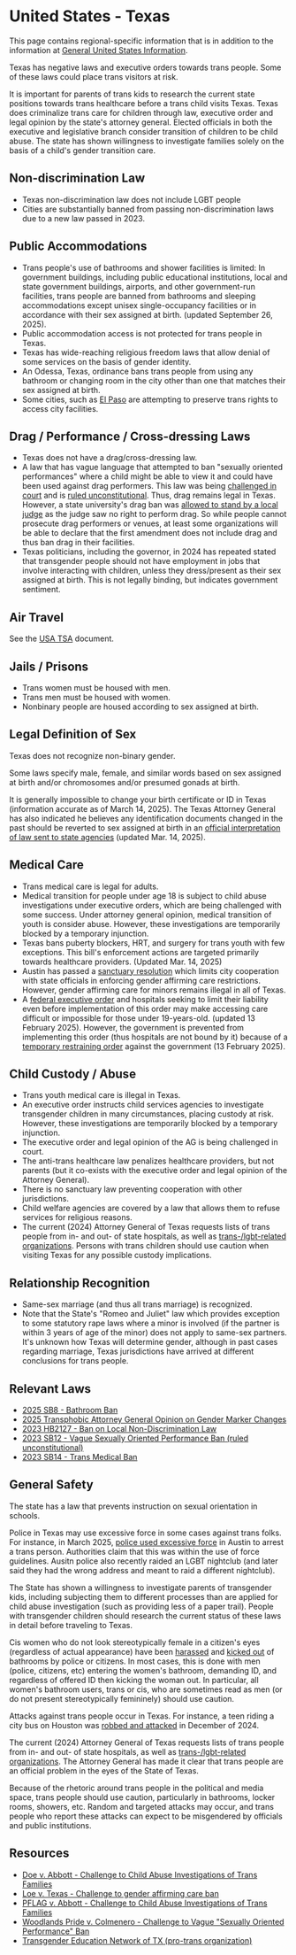 # United States - Texas

This page contains regional-specific information that is in addition to
the information at [General United States
Information](notes/usa-general.md).

Texas has negative laws and executive orders towards trans people. Some of
these laws could place trans visitors at risk.

It is important for parents of trans kids to research the current state
positions towards trans healthcare before a trans child visits Texas.
Texas does criminalize trans care for children through law, executive order
and legal opinion by the state's attorney general.
Elected officials in both the executive and legislative branch consider
transition of children to be child abuse. The state has shown willingness to
investigate families solely on the basis of a child's gender transition
care.

## Non-discrimination Law

 * Texas non-discrimination law does not include LGBT people
 * Cities are substantially banned from passing non-discrimination laws
   due to a new law passed in 2023.

## Public Accommodations

 * Trans people's use of bathrooms and shower facilities is limited:
   In government buildings, including public educational institutions,
   local and state government buildings, airports, and other
   government-run facilities, trans people are banned from bathrooms and
   sleeping accommodations except unisex single-occupancy facilities
   or in accordance with their sex assigned at birth.
   (updated September 26, 2025).
 * Public accommodation access is not protected for trans people in
   Texas.
 * Texas has wide-reaching religious freedom laws that allow denial of
   some services on the basis of gender identity.
 * An Odessa, Texas, ordinance
   bans trans people from using any bathroom or changing room in the city
   other than one that matches their sex assigned at birth.
 * Some cities, such as [El
 Paso](https://www.ktsm.com/news/city-council-oks-2-resolutions-to-promote-transgender-rights/)
   are attempting to preserve trans rights to access city facilities.

## Drag / Performance / Cross-dressing Laws

 * Texas does not have a drag/cross-dressing law.
 * A law that has vague language that attempted to ban "sexually oriented
   performances" where a child might be able to view it and could have been
   used against drag performers. This law was being [challenged in
   court](https://www.aclutx.org/en/cases/woodlands-pride-inc-et-al-v-angela-colmenero-et-al)
   and is [ruled
   unconstitutional](https://storage.courtlistener.com/recap/gov.uscourts.txsd.1928300/gov.uscourts.txsd.1928300.94.0.pdf).
   Thus, drag remains legal in Texas.  However, a state university's
   drag ban was [allowed to
   stand by a local judge](https://storage.courtlistener.com/recap/gov.uscourts.txnd.374677/gov.uscourts.txnd.374677.59.0.pdf?utm_source=substack&utm_medium=email)
   as the judge saw no right to perform drag. So while people cannot
   prosecute drag performers or venues, at least some organizations will be
   able to declare that the first amendment does not include drag and thus 
   ban drag in their facilities.
 * Texas politicians, including the governor, in 2024 has repeated
   stated that transgender people should not have employment in jobs
   that involve interacting with children, unless they dress/present as
   their sex assigned at birth. This is not legally binding, but
   indicates government sentiment.

## Air Travel

See the [USA TSA](notes/tsa.md) document.

## Jails / Prisons

 * Trans women must be housed with men.
 * Trans men must be housed with women.
 * Nonbinary people are housed according to sex assigned at birth.

## Legal Definition of Sex

Texas does not recognize non-binary gender.

Some laws specify male, female, and similar words based on sex assigned
at birth and/or chromosomes and/or presumed gonads at birth.

It is generally impossible to change your birth certificate or ID in
Texas (information accurate as of March 14, 2025).  The Texas Attorney
General has also indicated he believes any identification documents
changed in the past should be reverted to sex assigned at birth in an
[official interpretation of law sent to state
agencies](https://www.texasattorneygeneral.gov/sites/default/files/opinion-files/opinion/2025/kp-0489.pdf)
(updated Mar. 14, 2025).

## Medical Care

 * Trans medical care is legal for adults.
 * Medical transition for people under age 18 is subject to child abuse
   investigations under executive orders, which are being challenged
   with some success. Under attorney general opinion, medical transition
   of youth is consider abuse.  However, these investigations are temporarily
   blocked by a temporary injunction.
 * Texas bans puberty blockers, HRT, and surgery for trans youth with few
   exceptions. This bill's enforcement actions are targeted primarily towards
   healthcare providers. (Updated Mar. 14, 2025)
 * Austin has passed a [sanctuary
   resolution](https://services.austintexas.gov/edims/document.cfm?id=427444)
   which limits city cooperation with state officials in enforcing
   gender affirming care restrictions. However, gender affirming care
   for minors remains illegal in all of Texas.
 * A [federal executive
   order](https://www.whitehouse.gov/presidential-actions/2025/01/protecting-children-from-chemical-and-surgical-mutilation/)
   and hospitals seeking to limit their liability even before
   implementation of this order may make accessing care difficult or
   impossible for those under 19-years-old. (updated 13 February 2025).
   However, the government is prevented from implementing this order
   (thus hospitals are not bound by it) because of a [temporary
   restraining
   order](https://assets.aclu.org/live/uploads/2025/02/093114651219.pdf)
   against the government (13 February 2025).

## Child Custody / Abuse

 * Trans youth medical care is illegal in Texas.
 * An executive order instructs child services agencies to investigate
   transgender children in many circumstances, placing custody at risk.
   However, these investigations are temporarily blocked by a temporary
   injunction.
 * The executive order and legal opinion of the AG is being challenged
   in court.
 * The anti-trans healthcare law penalizes healthcare providers, but not
   parents (but it co-exists with the executive order and legal opinion of
   the Attorney General).
 * There is no sanctuary law preventing cooperation with other
   jurisdictions.
 * Child welfare agencies are covered by a law that allows them to
   refuse services for religious reasons.
 * The current (2024) Attorney General of Texas requests lists of trans
   people from in- and out- of state hospitals, as well as
   [trans-/lgbt-related
   organizations](https://www.erininthemorning.com/p/retaliation-texas-ag-paxton-demands).
   Persons with trans children should use caution when visiting Texas
   for any possible custody implications.

## Relationship Recognition

 * Same-sex marriage (and thus all trans marriage) is recognized.
 * Note that the State's "Romeo and Juliet" law which provides exception
   to some statutory rape laws where a minor is involved (if the partner is
   within 3 years of age of the minor) does not apply to same-sex
   partners. It's unknown how Texas will determine gender, although in
   past cases regarding marriage, Texas jurisdictions have arrived at
   different conclusions for trans people.

## Relevant Laws

 * [2025 SB8 - Bathroom
   Ban](https://capitol.texas.gov/tlodocs/892/billtext/pdf/SB00008F.pdf#navpanes=0)
 * [2025 Transphobic Attorney General Opinion on Gender Marker
   Changes](https://www.texasattorneygeneral.gov/sites/default/files/opinion-files/opinion/2025/kp-0489.pdf)
 * [2023 HB2127 - Ban on Local Non-Discrimination Law](https://legiscan.com/TX/text/HB2127/id/2814366)
 * [2023 SB12 - Vague Sexually Oriented Performance Ban (ruled unconstitutional)](https://capitol.texas.gov/BillLookup/History.aspx?LegSess=88R&Bill=SB12)
 * [2023 SB14 - Trans Medical Ban](https://legiscan.com/TX/text/SB14/id/2811355)

## General Safety

The state has a law that prevents instruction on sexual orientation
in schools.

Police in Texas may use excessive force in some cases against trans
folks. For instance, in March 2025, [police used excessive
force](https://www.statesman.com/story/news/local/2025/03/18/apd-austin-police-department-trans-woman-video-slammed-to-ground/82518683007/)
in Austin to arrest a trans person. Authorities claim that this was
within the use of force guidelines.  Ausitn police also recently raided an
LGBT nightclub (and later said they had the wrong address and meant to raid
a different nightclub).

The State has shown a willingness to investigate parents of transgender
kids, including subjecting them to different processes than are applied
for child abuse investigation (such as providing less of a paper trail).
People with transgender children should research the current status of
these laws in detail before traveling to Texas.

Cis women who do not look stereotypically female in a citizen's eyes
(regardless of actual appearance) have been [harassed](https://www.dallasobserver.com/news/self-appointed-bathroom-cop-catches-dallas-woman-using-womens-restroom-8259104)
and [kicked out](https://www.reddit.com/r/actuallesbians/comments/pdio76/dragged_out_of_bathroom/)
of bathrooms by police or citizens.  In most cases, this is done with men
(police, citizens, etc) entering the women's bathroom, demanding ID, and
regardless of offered ID then kicking the woman out. In particular,
all women's bathroom users, trans or cis, who are sometimes read as men
(or do not present stereotypically femininely) should use caution.

Attacks against trans people occur in Texas.  For instance, a teen
riding a city bus on Houston was [robbed and
attacked](https://www.khou.com/article/news/crime/transgender-teen-stabbed-houston-metro/285-9c3eaa18-4782-4a9e-a04a-4ca7e831afbe)
in December of 2024.

The current (2024) Attorney General of Texas requests lists of trans
people from in- and out- of state hospitals, as well as
[trans-/lgbt-related
organizations](https://www.erininthemorning.com/p/retaliation-texas-ag-paxton-demands).
The Attorney General has made it clear that trans people are an official
problem in the eyes of the State of Texas.

Because of the rhetoric around trans people in the political and media
space, trans people should use caution, particularly in bathrooms,
locker rooms, showers, etc.  Random and targeted attacks may occur, and
trans people who report these attacks can expect to be misgendered by
officials and public institutions.

## Resources

 * [Doe v. Abbott - Challenge to Child Abuse Investigations of Trans Families](https://www.aclu.org/cases/doe-v-abbott)
 * [Loe v. Texas - Challenge to gender affirming care
   ban](https://www.aclu.org/press-releases/texas-families-and-medical-providers-sue-texas-to-block-dangerous-transgender-youth-medical-care-ban)
 * [PFLAG v. Abbott - Challenge to Child Abuse Investigations of Trans Families](https://lambdalegal.org/case/pflag-v-abbott/)
 * [Woodlands Pride v. Colmenero - Challenge to Vague "Sexually Oriented Performance" Ban](https://www.aclutx.org/en/cases/woodlands-pride-inc-et-al-v-angela-colmenero-et-al)
 * [Transgender Education Network of TX (pro-trans organization)](https://www.transtexas.org/)

